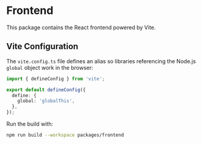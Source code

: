# Frontend

This package contains the React frontend powered by Vite.

## Vite Configuration

The `vite.config.ts` file defines an alias so libraries referencing the Node.js
`global` object work in the browser:

```ts
import { defineConfig } from 'vite';

export default defineConfig({
  define: {
    global: 'globalThis',
  },
});
```

Run the build with:

```bash
npm run build --workspace packages/frontend
```
